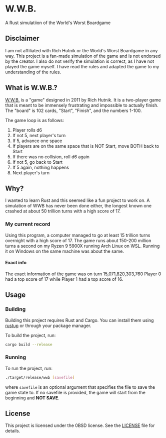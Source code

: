 # W.W.B.

A Rust simulatiion of the World's Worst Boardgame

## Disclaimer

I am not affiliated with Rich Hutnik or the World's Worst Boardgame in any way. This project is a fan-made simulation of the game and is not endorsed by the creator. I also do not verify the simulation is correct, as I have not played the game myself. I have read the rules and adapted the game to my understanding of the rules.

## What is W.W.B.?

[W.W.B.](https://boardgamegeek.com/boardgame/99918/wwb) is a "game" designed in 2011 by Rich Hutnik. It is a two-player game that is meant to be immensely frustrating and impossible to actually finish. The "board" is 102 cards, "Start", "Finish", and the numbers 1-100.

The game loop is as follows:

1. Player rolls d6
2. If not 5, next player's turn
3. If 5, advance one space
4. If players are on the same space that is NOT Start, move BOTH back to Start
5. If there was no collision, roll d6 again
6. If not 5, go back to Start
7. If 5 again, nothing happens
8. Next player's turn

## Why?

I wanted to learn Rust and this seemed like a fun project to work on.
A simulation of WWB has never been done either, the longest known one crashed at about 50 trillion turns with a high score of 17.

### My current record

Using this program, a computer managed to go at least 15 trillion turns overnight with a high score of 17. The game runs about 150-200 million turns a second on my Ryzen 9 5900X running Arch Linux on WSL. Running it on Windows on the same machine was about the same.

#### Exact info

The exact information of the game was on turn 15,071,820,303,760 Player 0 had a top score of 17 while Player 1 had a top score of 16.

## Usage

### Building

Building this project requires Rust and Cargo. You can install them using [rustup](https://rustup.rs/) or through your package manager.

To build the project, run:

```sh
cargo build --release
```

### Running

To run the project, run:

```sh
./target/release/wwb [savefile]
```

where `savefile` is an optional argument that specifies the file to save the game state to. If no savefile is provided, the game will start from the beginning and **NOT SAVE**.

## License

This project is licensed under the 0BSD license. See the [LICENSE](LICENSE) file for details.